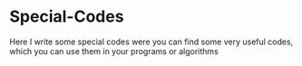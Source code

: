 # Special-Codes
Here I write some special codes were you can find some very useful codes, which you can use them in your programs or algorithms
